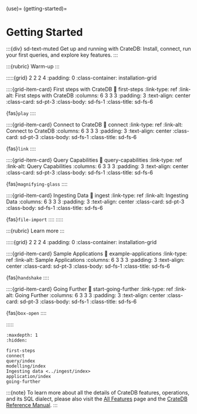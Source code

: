 (use)=
(getting-started)=
# Getting Started

:::{div} sd-text-muted
Get up and running with CrateDB: Install, connect, run your first queries,
and explore key features.
:::

:::{rubric} Warm-up
:::

:::::{grid} 2 2 2 4
:padding: 0
:class-container: installation-grid

::::{grid-item-card} First steps with CrateDB
:link: first-steps
:link-type: ref
:link-alt: First steps with CrateDB
:columns: 6 3 3 3
:padding: 3
:text-align: center
:class-card: sd-pt-3
:class-body: sd-fs-1
:class-title: sd-fs-6

{fas}`play`
::::

::::{grid-item-card} Connect to CrateDB
:link: connect
:link-type: ref
:link-alt: Connect to CrateDB
:columns: 6 3 3 3
:padding: 3
:text-align: center
:class-card: sd-pt-3
:class-body: sd-fs-1
:class-title: sd-fs-6

{fas}`link`
::::

::::{grid-item-card} Query Capabilities
:link: query-capabilities
:link-type: ref
:link-alt: Query Capabilities
:columns: 6 3 3 3
:padding: 3
:text-align: center
:class-card: sd-pt-3
:class-body: sd-fs-1
:class-title: sd-fs-6

{fas}`magnifying-glass`
::::

::::{grid-item-card} Ingesting Data
:link: ingest
:link-type: ref
:link-alt: Ingesting Data
:columns: 6 3 3 3
:padding: 3
:text-align: center
:class-card: sd-pt-3
:class-body: sd-fs-1
:class-title: sd-fs-6

{fas}`file-import`
::::
:::::

:::{rubric} Learn more
:::

:::::{grid} 2 2 2 4
:padding: 0
:class-container: installation-grid

::::{grid-item-card} Sample Applications
:link: example-applications
:link-type: ref
:link-alt: Sample Applications
:columns: 6 3 3 3
:padding: 3
:text-align: center
:class-card: sd-pt-3
:class-body: sd-fs-1
:class-title: sd-fs-6

{fas}`handshake`
::::

::::{grid-item-card} Going Further
:link: start-going-further
:link-type: ref
:link-alt: Going Further
:columns: 6 3 3 3
:padding: 3
:text-align: center
:class-card: sd-pt-3
:class-body: sd-fs-1
:class-title: sd-fs-6

{fas}`box-open`
::::

:::::


```{toctree}
:maxdepth: 1
:hidden:

first-steps
connect
query/index
modelling/index
Ingesting data <../ingest/index>
application/index
going-further
```


:::{note}
To learn more about all the details of CrateDB features, operations, and
its SQL dialect, please also visit the [All Features] page and the
[CrateDB Reference Manual].
:::


[All Features]: project:#features
[CrateDB Reference Manual]: inv:crate-reference:*:label#index
